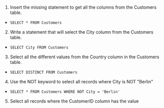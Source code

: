1. Insert the missing statement to get all the columns from the Customers table. 
- ```SELECT * FROM Customers```
2. Write a statement that will select the City column from the Customers table.
- ```SELECT City FROM Customers```
3. Select all the different values from the Country column in the Customers table. 
- ```SELECT DISTINCT FROM Customers``` 
4. Use the NOT keyword to select all records where City is NOT "Berlin" 
- ```SELECT * FROM Customers WHERE NOT City = 'Berlin'``` 
5. Select all records where the CustomerID column has the value
